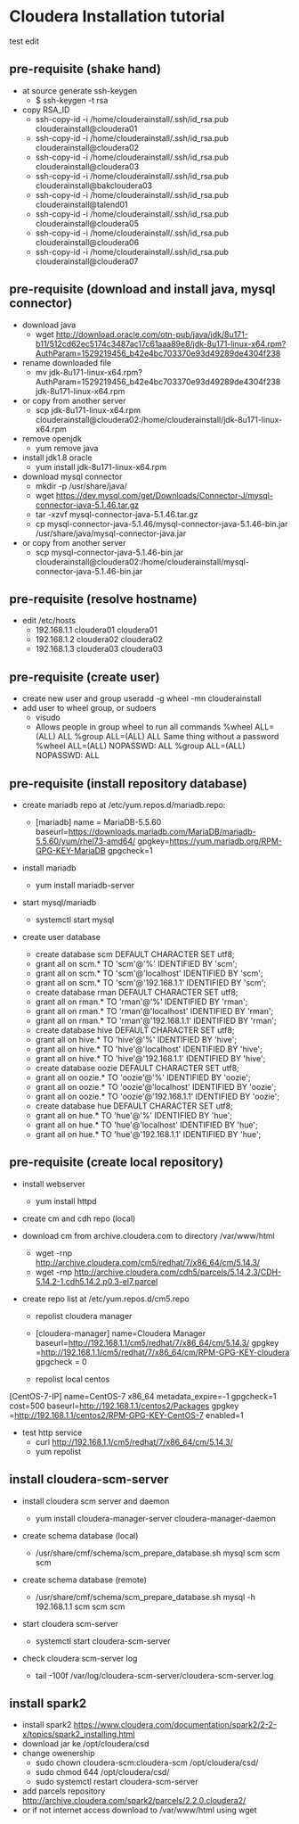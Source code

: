# Cloudera Installation tutorial

test edit

## pre-requisite (shake hand)

* at source generate ssh-keygen
  - $ ssh-keygen -t rsa
* copy RSA_ID
  - ssh-copy-id -i /home/clouderainstall/.ssh/id_rsa.pub clouderainstall@cloudera01
  - ssh-copy-id -i /home/clouderainstall/.ssh/id_rsa.pub clouderainstall@cloudera02
  - ssh-copy-id -i /home/clouderainstall/.ssh/id_rsa.pub clouderainstall@cloudera03
  - ssh-copy-id -i /home/clouderainstall/.ssh/id_rsa.pub clouderainstall@bakcloudera03
  - ssh-copy-id -i /home/clouderainstall/.ssh/id_rsa.pub clouderainstall@talend01
  - ssh-copy-id -i /home/clouderainstall/.ssh/id_rsa.pub clouderainstall@cloudera05
  - ssh-copy-id -i /home/clouderainstall/.ssh/id_rsa.pub clouderainstall@cloudera06
  - ssh-copy-id -i /home/clouderainstall/.ssh/id_rsa.pub clouderainstall@cloudera07

## pre-requisite (download and install java, mysql connector)
* download java
  - wget http://download.oracle.com/otn-pub/java/jdk/8u171-b11/512cd62ec5174c3487ac17c61aaa89e8/jdk-8u171-linux-x64.rpm?AuthParam=1529219456_b42e4bc703370e93d49289de4304f238
* rename downloaded file
  - mv jdk-8u171-linux-x64.rpm?AuthParam=1529219456_b42e4bc703370e93d49289de4304f238 jdk-8u171-linux-x64.rpm
* or copy from another server
  - scp jdk-8u171-linux-x64.rpm clouderainstall@cloudera02:/home/clouderainstall/jdk-8u171-linux-x64.rpm
* remove openjdk
  - yum remove java
* install jdk1.8 oracle
  - yum install jdk-8u171-linux-x64.rpm
* download mysql connector
  - mkdir -p /usr/share/java/
  - wget https://dev.mysql.com/get/Downloads/Connector-J/mysql-connector-java-5.1.46.tar.gz
  - tar -xzvf mysql-connector-java-5.1.46.tar.gz
  - cp mysql-connector-java-5.1.46/mysql-connector-java-5.1.46-bin.jar /usr/share/java/mysql-connector-java.jar
* or copy from another server
  - scp mysql-connector-java-5.1.46-bin.jar clouderainstall@cloudera02:/home/clouderainstall/mysql-connector-java-5.1.46-bin.jar


## pre-requisite (resolve hostname)
* edit /etc/hosts
  - 192.168.1.1 cloudera01 cloudera01
  - 192.168.1.2 cloudera02 cloudera02
  - 192.168.1.3 cloudera03 cloudera03


## pre-requisite (create user)
* create new user and group
useradd -g wheel -mn clouderainstall
* add user to wheel group, or sudoers
  - visudo
  - Allows people in group wheel to run all commands
%wheel  ALL=(ALL)       ALL
%group ALL=(ALL)       ALL
Same thing without a password
%wheel  ALL=(ALL)       NOPASSWD: ALL
%group	ALL=(ALL)       NOPASSWD: ALL


## pre-requisite (install repository database)
* create mariadb repo at /etc/yum.repos.d/mariadb.repo:
  - [mariadb]
name = MariaDB-5.5.60
baseurl=https://downloads.mariadb.com/MariaDB/mariadb-5.5.60/yum/rhel73-amd64/
gpgkey=https://yum.mariadb.org/RPM-GPG-KEY-MariaDB
gpgcheck=1
* install mariadb
  - yum install mariadb-server
* start mysql/mariadb
  - systemctl start mysql

* create user database
  - create database scm DEFAULT CHARACTER SET utf8;
  - grant all on scm.* TO 'scm'@'%' IDENTIFIED BY 'scm';
  - grant all on scm.* TO 'scm'@'localhost' IDENTIFIED BY 'scm';
  - grant all on scm.* TO 'scm'@'192.168.1.1' IDENTIFIED BY 'scm';
  - create database rman DEFAULT CHARACTER SET utf8;
  - grant all on rman.* TO 'rman'@'%' IDENTIFIED BY 'rman';
  - grant all on rman.* TO 'rman'@'localhost' IDENTIFIED BY 'rman';
  - grant all on rman.* TO 'rman'@'192.168.1.1' IDENTIFIED BY 'rman';
  - create database hive DEFAULT CHARACTER SET utf8;
  - grant all on hive.* TO 'hive'@'%' IDENTIFIED BY 'hive';
  - grant all on hive.* TO 'hive'@'localhost' IDENTIFIED BY 'hive';
  - grant all on hive.* TO 'hive'@'192.168.1.1' IDENTIFIED BY 'hive';
  - create database oozie DEFAULT CHARACTER SET utf8;
  - grant all on oozie.* TO 'oozie'@'%' IDENTIFIED BY 'oozie';
  - grant all on oozie.* TO 'oozie'@'localhost' IDENTIFIED BY 'oozie';
  - grant all on oozie.* TO 'oozie'@'192.168.1.1' IDENTIFIED BY 'oozie';
  - create database hue DEFAULT CHARACTER SET utf8;
  - grant all on hue.* TO 'hue'@'%' IDENTIFIED BY 'hue';
  - grant all on hue.* TO 'hue'@'localhost' IDENTIFIED BY 'hue';
  - grant all on hue.* TO 'hue'@'192.168.1.1' IDENTIFIED BY 'hue';

## pre-requisite (create local repository)
* install webserver
  - yum install httpd

* create cm and cdh repo (local)
* download cm from archive.cloudera.com to directory /var/www/html
  - wget -rnp http://archive.cloudera.com/cm5/redhat/7/x86_64/cm/5.14.3/
  - wget -rnp http://archive.cloudera.com/cdh5/parcels/5.14.2.3/CDH-5.14.2-1.cdh5.14.2.p0.3-el7.parcel

* create repo list at /etc/yum.repos.d/cm5.repo

  - repolist cloudera manager

  - [cloudera-manager]
name=Cloudera Manager
baseurl=http://192.168.1.1/cm5/redhat/7/x86_64/cm/5.14.3/
gpgkey =http://192.168.1.1/cm5/redhat/7/x86_64/cm/RPM-GPG-KEY-cloudera
gpgcheck = 0


  - repolist local centos

[CentOS-7-IP]
name=CentOS-7 x86_64
metadata_expire=-1
gpgcheck=1
cost=500
baseurl=http://192.168.1.1/centos2/Packages
gpgkey =http://192.168.1.1/centos2/RPM-GPG-KEY-CentOS-7
enabled=1 

* test http service 
  - curl http://192.168.1.1/cm5/redhat/7/x86_64/cm/5.14.3/
  - yum repolist


## install cloudera-scm-server
* install cloudera scm server and daemon
  - yum install cloudera-manager-server cloudera-manager-daemon

* create schema database (local)
  - /usr/share/cmf/schema/scm_prepare_database.sh mysql scm scm scm
* create schema database (remote)
  - /usr/share/cmf/schema/scm_prepare_database.sh mysql -h 192.168.1.1 scm scm scm

* start cloudera scm-server
  - systemctl start cloudera-scm-server

* check cloudera scm-server log
  - tail -100f /var/log/cloudera-scm-server/cloudera-scm-server.log

## install spark2
* install spark2 https://www.cloudera.com/documentation/spark2/2-2-x/topics/spark2_installing.html
* download jar ke /opt/cloudera/csd
* change owenership
  - sudo chown cloudera-scm:cloudera-scm /opt/cloudera/csd/
  - sudo chmod 644 /opt/cloudera/csd/
  - sudo systemctl restart cloudera-scm-server
* add parcels repository http://archive.cloudera.com/spark2/parcels/2.2.0.cloudera2/
* or if not internet access download to /var/www/html using wget

